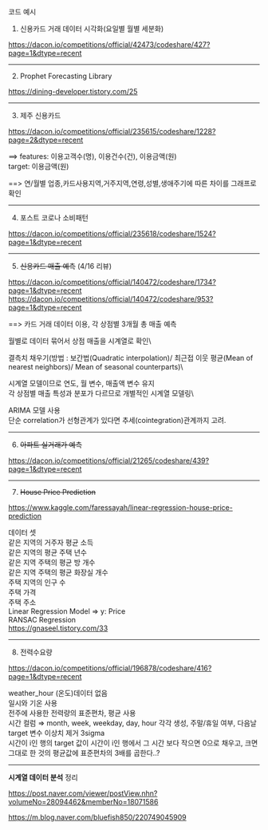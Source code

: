 코드 예시

1. 신용카드 거래 데이터 시각화(요일별 월별 세분화)

https://dacon.io/competitions/official/42473/codeshare/427?page=1&dtype=recent 


----------
2. Prophet Forecasting Library

https://dining-developer.tistory.com/25 

----------
3.  제주 신용카드

https://dacon.io/competitions/official/235615/codeshare/1228?page=2&dtype=recent 

==> features: 이용고객수(명), 이용건수(건), 이용금액(원)\
target: 이용금액(원)

==> 연/월별 업종,카드사용지역,거주지역,연령,성별,생애주기에 따른 차이를 그래프로 확인

----------
4. 포스트 코로나 소비패턴

https://dacon.io/competitions/official/235618/codeshare/1524?page=1&dtype=recent 

----------
5.  ~~신용카드 매출 예측~~ (4/16 리뷰)

https://dacon.io/competitions/official/140472/codeshare/1734?page=1&dtype=recent 
https://dacon.io/competitions/official/140472/codeshare/953?page=1&dtype=recent 

==> 카드 거래 데이터 이용, 각 상점별 3개월 총 매출 예측

월별로 데이터 묶어서 상점 매출을 시계열로 확인\

결측치 채우기(방법 : 보간법(Quadratic interpolation)/ 최근접 이웃 평균(Mean of nearest neighbors)/ Mean of seasonal counterparts)\

시계열 모델이므로 연도, 월 변수, 매출액 변수 유지\
각 상점별 매출 특성과 분포가 다르므로 개별적인 시계열 모델링\

ARIMA 모델 사용\
단순 correlation가 선형관계가 있다면 추세(cointegration)관계까지 고려.

----------
6. ~~아파트 실거래가 예측~~

https://dacon.io/competitions/official/21265/codeshare/439?page=1&dtype=recent 

----------
7. ~~House Price Prediction~~

https://www.kaggle.com/faressayah/linear-regression-house-price-prediction 

데이터 셋\
같은 지역의 거주자 평균 소득\
같은 지역의 평균 주택 년수\
같은 지역 주택의 평균 방 개수\
같은 지역 주택의 평균 화장실 개수\
주택 지역의 인구 수\
주택 가격\
주택 주소\
Linear Regression Model ⇒ y: Price\
RANSAC Regression \
https://gnaseel.tistory.com/33 

----------
8. 전력수요량

https://dacon.io/competitions/official/196878/codeshare/416?page=1&dtype=recent 

weather_hour (온도)데이터 없음\
일시와 기온 사용\
전주에 사용한 전력량의 표준편차, 평균 사용\
시간 컬럼 ⇒ month, week, weekday, day, hour 각각 생성, 주말/휴일 여부, 다음날\
target 변수 이상치 제거 3sigma\
시간이 i인 행의 target 값이 시간이 i인 행에서 그 시간 보다 작으면 0으로 채우고, 크면 그대로 한 것의 평균값에 표준편차의 3배를 곱한다..?






----------

**시계열 데이터 분석**
정리

https://post.naver.com/viewer/postView.nhn?volumeNo=28094462&memberNo=18071586 

https://m.blog.naver.com/bluefish850/220749045909 
